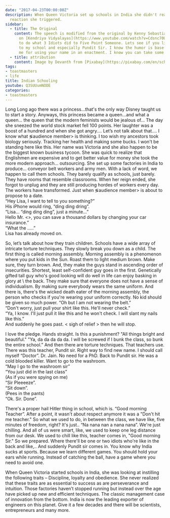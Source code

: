 ```yaml
---
date: "2017-04-23T00:00:00Z"
description: When Queen Victoria set up schools in India she didn't realize what a chain
  reaction she triggered.
sidebar:
  - title: The Original
    content: The speech is modified from the original by Kenny Sebastian
      on [Kendriya Vidyalayas](https://www.youtube.com/watch?v=Cdsnc70Un14). I have tried
      to do what 3 Idiots did to Five Point Someone. Lets see if you like it. Apologies
      to my school and especially Pundit Sir. I know the humor is base an lowly. Do forgive
      me for using your name in an enactment. I know you can take some humor in your stride.
  - title: attribution
    content: Image by Devanth from [Pixabay](https://pixabay.com/en/school-old-plate-learning-1223872/)
tags:
- toastmasters
- life
title: Indian Schooling
youtube: Q3SUUumNODE
categories:
- toastmasters
---
```


Long Long ago there was a princess...that's the only way Disney taught us to start a story. Anyways, this princess became a queen...and what a queen... the queen that the modern feminists would be jealous of... The day she sneezed the world stock market fell 100 points. Her laughter was a boost of a hundred and when she got angry.... Let’s not talk about that.... I know what &lg;audience member&gt; is thinking. I too wish my ancestors took biology seriously. Tracking her health and making some bucks. I won't be standing here like this. Her name was Victoria and she also happen to be the biggest known business tycoon.
She was quick to realize that Englishmen are expensive and to get better value for money she took the more modern approach... outsourcing. She set up some factories in India to produce... conveyor belt workers and army men. With a lack of word, we happen to call them schools. They barely qualify as schools, just barely. They have rooms that resemble classrooms. When her reign ended, she forgot to unplug and they are still producing hordes of workers every day. The workers have transformed. Just when &lg;audience member&gt; is about to propose to a date.<br>
“Hey Lisa, I want to tell to you something?”<br>
His iPhone would ring, “ding ding dring”.<br>
“Lisa… “ding ding ding”, just a minute…”<br>
Hello Mr. <>, you can save a thousand dollars by changing your car insurance.”<br>
“What the …..”<br>
Lisa has already moved on.

So, let’s talk about how they train children. Schools have a wide array of intricate torture techniques. They slowly break you down as a child. The first thing is called morning assembly. Morning assembly is a phenomenon where you put kids in the Sun. Roast them to light medium brown. Make sure, they turn brown. And, they make the guys stand in ascending order of insecurities. Shortest, least self-confident guy goes in the first. Genetically gifted tall guy who's good looking will do well in life can enjoy basking in glory at \ the back. They make sure that everyone does not have a sense of individualism. By making sure everybody wears the same uniform. And there is, there's the wicked death eater of the morning assembly, the person who checks if you're wearing your uniform correctly. No kid should be given so much power.
“Oh but I am not wearing the belt.”<br>
“Don't worry, just pull your shirt like this. He'll never check.”<br>
“Ya, I know. I'll just pull it like this and he won't check. I will slant my nails like this.”<br>
And suddenly he goes past. &lt; sigh of relief &gt; then he will stop.

I love the pledge. Hands straight. Is this a punishment? "All things bright and beautiful." "Ya, da da da da da. I will be screwed if I bunk the class, so bunk the entire school.”
And then there are torture techniques. That teachers use. There was this teacher, Pundit sir. Right way to find new name. I should call myself “Doctor”. Dr. Jain. No need for a PhD. Back to Pundit sir. He was a cold blooded killer. Want to go to the washroom.<br>
“May I go to the washroom sir”<br>
“You just did in the last class”<br>
(As if you were spying on me)<br>
“Sir Pleeeeze”.<br>
“Sit down”.<br>
(Pees in the pants)<br>
“Ok. Sir. Done”.

There's a proper hail Hitler thing in school, which is. “Good morning Teacher”. After a point, it wasn't about respect anymore it was a "Don't hit me teacher."  So what we used to do, in between the class, we have like, five minutes of freedom, right? It's just.. “Na nana nan a nana nana”. We're just chilling. And all of us were smart, like, we used to keep one leg distance from our desk. We used to chill like this, teacher comes in, "Good morning Sir." So we prepared. Where there'll be one or two idiots who're like in the back and like,.. And suddenly Pundit sir  comes in.
You know why India sucks at sports. Because we learn different games. You should hold your ears while running. Instead of catching the ball, have a game where you need to avoid one.

When Queen Victoria started schools in India, she was looking at instilling the following traits – Discipline, loyalty and obedience. She never realized that these traits are as essential to success as are perseverance and intuition. Those factories haven’t stopped running but instead over the age have picked up new and efficient techniques. The classic management case of innovation from the bottom. India is now the leading exporter of engineers on this planet. Give it a few decades and there will be scientists, entrepreneurs and many more.
